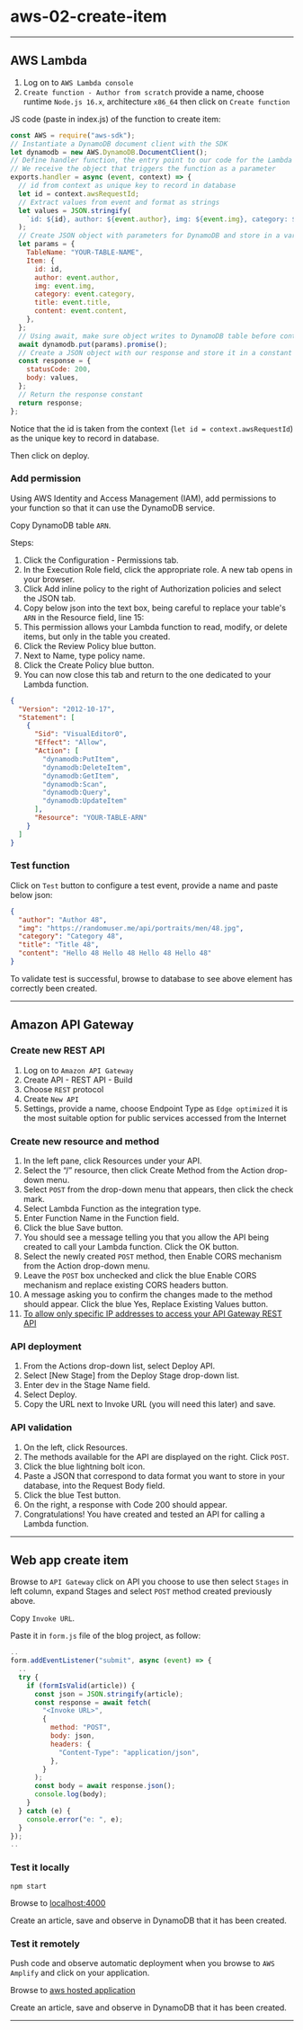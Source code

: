 # aws-02-create-item

---

## AWS Lambda

1. Log on to `AWS Lambda console`
2. `Create function - Author from scratch` provide a name, choose runtime `Node.js 16.x`, architecture `x86_64` then click on `Create function`

JS code (paste in index.js) of the function to create item:

```js
const AWS = require("aws-sdk");
// Instantiate a DynamoDB document client with the SDK
let dynamodb = new AWS.DynamoDB.DocumentClient();
// Define handler function, the entry point to our code for the Lambda service
// We receive the object that triggers the function as a parameter
exports.handler = async (event, context) => {
  // id from context as unique key to record in database
  let id = context.awsRequestId;
  // Extract values from event and format as strings
  let values = JSON.stringify(
    `id: ${id}, author: ${event.author}, img: ${event.img}, category: ${event.category}, title: ${event.title}, content: ${event.content}`
  );
  // Create JSON object with parameters for DynamoDB and store in a variable
  let params = {
    TableName: "YOUR-TABLE-NAME",
    Item: {
      id: id,
      author: event.author,
      img: event.img,
      category: event.category,
      title: event.title,
      content: event.content,
    },
  };
  // Using await, make sure object writes to DynamoDB table before continuing execution
  await dynamodb.put(params).promise();
  // Create a JSON object with our response and store it in a constant
  const response = {
    statusCode: 200,
    body: values,
  };
  // Return the response constant
  return response;
};
```

Notice that the id is taken from the context (`let id = context.awsRequestId`) as the unique key to record in database.

Then click on deploy.

### Add permission

Using AWS Identity and Access Management (IAM), add permissions to your function so that it can use the DynamoDB service.

Copy DynamoDB table `ARN`.

Steps:

1. Click the Configuration - Permissions tab.
2. In the Execution Role field, click the appropriate role. A new tab opens in your browser.
3. Click Add inline policy to the right of Authorization policies and select the JSON tab.
4. Copy below json into the text box, being careful to replace your table's `ARN` in the Resource field, line 15:
5. This permission allows your Lambda function to read, modify, or delete items, but only in the table you created.
6. Click the Review Policy blue button.
7. Next to Name, type policy name.
8. Click the Create Policy blue button.
9. You can now close this tab and return to the one dedicated to your Lambda function.

```json
{
  "Version": "2012-10-17",
  "Statement": [
    {
      "Sid": "VisualEditor0",
      "Effect": "Allow",
      "Action": [
        "dynamodb:PutItem",
        "dynamodb:DeleteItem",
        "dynamodb:GetItem",
        "dynamodb:Scan",
        "dynamodb:Query",
        "dynamodb:UpdateItem"
      ],
      "Resource": "YOUR-TABLE-ARN"
    }
  ]
}
```

### Test function

Click on `Test` button to configure a test event, provide a name and paste below json:

```json
{
  "author": "Author 48",
  "img": "https://randomuser.me/api/portraits/men/48.jpg",
  "category": "Category 48",
  "title": "Title 48",
  "content": "Hello 48 Hello 48 Hello 48 Hello 48"
}
```

To validate test is successful, browse to database to see above element has correctly been created.

---

## Amazon API Gateway

### Create new REST API

1. Log on to `Amazon API Gateway`
2. Create API - REST API - Build
3. Choose `REST` protocol
4. Create `New API`
5. Settings, provide a name, choose Endpoint Type as `Edge optimized` it is the most suitable option for public services accessed from the Internet

### Create new resource and method

1. In the left pane, click Resources under your API.
2. Select the “/” resource, then click Create Method from the Action drop-down menu.
3. Select `POST` from the drop-down menu that appears, then click the check mark.
4. Select Lambda Function as the integration type.
5. Enter Function Name in the Function field.
6. Click the blue Save button.
7. You should see a message telling you that you allow the API being created to call your Lambda function. Click the OK button.
8. Select the newly created `POST` method, then Enable CORS mechanism from the Action drop-down menu.
9. Leave the `POST` box unchecked and click the blue Enable CORS mechanism and replace existing CORS headers button.
10. A message asking you to confirm the changes made to the method should appear. Click the blue Yes, Replace Existing Values button.
11. [To allow only specific IP addresses to access your API Gateway REST API](https://aws.amazon.com/fr/premiumsupport/knowledge-center/api-gateway-resource-policy-access/)

### API deployment

1. From the Actions drop-down list, select Deploy API.
2. Select [New Stage] from the Deploy Stage drop-down list.
3. Enter dev in the Stage Name field.
4. Select Deploy.
5. Copy the URL next to Invoke URL (you will need this later) and save.

### API validation

1. On the left, click Resources.
2. The methods available for the API are displayed on the right. Click `POST`.
3. Click the blue lightning bolt icon.
4. Paste a JSON that correspond to data format you want to store in your database, into the Request Body field.
5. Click the blue Test button.
6. On the right, a response with Code 200 should appear.
7. Congratulations! You have created and tested an API for calling a Lambda function.

---

## Web app create item

Browse to `API Gateway` click on API you choose to use then select `Stages` in left column, expand Stages and select `POST` method created previously above.

Copy `Invoke URL`.

Paste it in `form.js` file of the blog project, as follow:

```js
..
form.addEventListener("submit", async (event) => {
  ..
  try {
    if (formIsValid(article)) {
      const json = JSON.stringify(article);
      const response = await fetch(
        "<Invoke URL>",
        {
          method: "POST",
          body: json,
          headers: {
            "Content-Type": "application/json",
          },
        }
      );
      const body = await response.json();
      console.log(body);
    }
  } catch (e) {
    console.error("e: ", e);
  }
});
..
```

### Test it locally

```console
npm start
```

Browse to [localhost:4000](localhost:4000)

Create an article, save and observe in DynamoDB that it has been created.

### Test it remotely

Push code and observe automatic deployment when you browse to `AWS Amplify` and click on your application.

Browse to [aws hosted application](https://aws-to-doc.d2nxetbv9qp6jv.amplifyapp.com/)

Create an article, save and observe in DynamoDB that it has been created.

---
